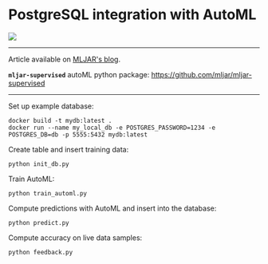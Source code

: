 # PostgreSQL integration with AutoML

![](https://raw.githubusercontent.com/mljar/mljar-examples/master/media/PostgreSQL_AutoML_v2.png)

---

Article available on [MLJAR's blog](https://mljar.com/blog/postgresql-machine-learning/).

**`mljar-supervised`** autoML python package: https://github.com/mljar/mljar-supervised

---
Set up example database:
```
docker build -t mydb:latest .
docker run --name my_local_db -e POSTGRES_PASSWORD=1234 -e POSTGRES_DB=db -p 5555:5432 mydb:latest
```

Create table and insert training data:
```
python init_db.py
```

Train AutoML:
```
python train_automl.py
```

Compute predictions with AutoML and insert into the database:
```
python predict.py
```

Compute accuracy on live data samples:
```
python feedback.py
```

